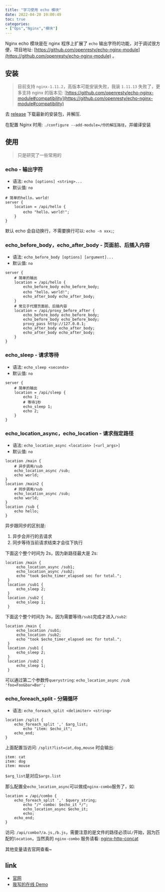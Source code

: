 ```yaml
---
title: "学习使用 echo 模块"
date: 2022-04-20 19:00:49
toc: true
categories:
- ["Ops","Nginx","模块"]
---
```


Nginx echo 模块是在 nginx 程序上扩展了 `echo` 输出字符的功能，对于调试很方便，项目地址: [https://github.com/openresty/echo-nginx-module](https://github.com/openresty/echo-nginx-module) 。




## 安装
> 目前支持 `nginx-1.11.2`，高版本可能安装失败，我装 `1.11.13` 失败了，更多支持 nginx 的版本见: [https://github.com/openresty/echo-nginx-module#compatibility](https://github.com/openresty/echo-nginx-module#compatibility)

去 [release](https://github.com/openresty/echo-nginx-module/releases) 下载最新的安装包，并解压.

在配置 Nginx 时用: `./configure --add-module=/你的解压路径`，并编译安装

## 使用
> 只是研究了一些常用的


### echo - 输出字符

- 语法: `echo [options] <string>...`
- 默认值: `no`
```nginx
# 简单的hello，world!
server {
    location = /api/hello {
        echo "hello，world!";
    }
}
```
默认 echo 会自动换行，不需要换行可以: `echo -n xxx;`;

### echo_before_body，echo_after_body - 页面前、后插入内容

- 语法: `echo_before_body [options] [argument]...`
- 默认值: `no`
```nginx
server {
    # 简单的输出
    location = /api/hello {
        echo_before_body echo_before_body;
        echo "hello，world!";
        echo_after_body echo_after_body;
    }
    # 常见于代理页面前、后插内容
    location = /api/proxy_before_after {
        echo_before_body echo_before_body;
        echo_before_body echo_before_body;
        proxy_pass http://127.0.0.1;
        echo_after_body echo_after_body;
        echo_after_body echo_after_body;
    }
}
```

### echo_sleep - 请求等待

- 语法: `echo_sleep <seconds>`
- 默认值: `no`
```nginx
server {
    # 简单的输出
    location = /api/sleep {
        echo 1;
        # 等待1秒
        echo_sleep 1;
        echo 2;
    }
}
```

### echo_location_async，echo_location - 请求指定路径

- 语法: `echo_location_async <location> [<url_args>]`
- 默认值: `no`
```nginx
location /main {
    # 异步调用/sub
    echo_location_async /sub;
    echo world;
}
location /main2 {
    # 同步调用/sub
    echo_location_async /sub;
    echo world;
}
location /sub {
    echo hello;
}
```
异步跟同步的区别是:

1. 异步会并行的去请求
2. 同步等待当前请求结束才会往下执行

下面这个整个时间为 2s，因为新路径最大是 2s:
```nginx
location /main {
     echo_location_async /sub1;
     echo_location_async /sub2;
     echo "took $echo_timer_elapsed sec for total.";
 }
 location /sub1 {
     echo_sleep 2;
 }
 location /sub2 {
     echo_sleep 1;
 }
```
下面这个整个时间为 3s，因为需要等待`/sub1`完成才进入`/sub2`:
```nginx
location /main {
     echo_location /sub1;
     echo_location /sub2;
     echo "took $echo_timer_elapsed sec for total.";
 }
 location /sub1 {
     echo_sleep 2;
 }
 location /sub2 {
     echo_sleep 1;
 }
```
可以通过第二个参数传`querystring`: `echo_location_async /sub 'foo=Foo&bar=Bar';`

### echo_foreach_split - 分隔循环

- 语法: `echo_foreach_split <delimiter> <string>`
```nginx
location /split {
    echo_foreach_split ',' $arg_list;
        echo "item: $echo_it";
    echo_end;
}
```
上面配置当访问: `/split?list=cat,dog,mouse` 时会输出:
```
item: cat
item: dog
item: mouse
```
`$arg_list`是对应`$args.list`

那么配置全`echo_location_async`可以做成`nginx-combo`服务了，如:
```nginx
location = /api/combo {
    echo_foreach_split ',' $query_string;
        echo "/* combo: $echo_it */";
        echo_location_async $echo_it;
        echo;
    echo_end;
}
```
访问: `/api/combo?/a.js,/b.js`，需要注意的是文件的路径必须以`/`开始，因为匹配的`location`，当然真的 `nginx-combo` 服务请看: [nginx-http-concat](nginx_example_http-concat)

其他变量请去官网查看~

## link

- [官网](https://github.com/openresty/echo-nginx-module)
- [我写的在线 Demo](//echo.xuexb.com)

